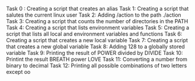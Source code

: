 Task 0 : Creating a script that creates an alias
Task 1: Creating a script that salutes the current linux user
Task 2: Adding /action to the path ./action
Task 3: Creating a script that counts the number of directories in the PATH
Task 4: Creating a script that lists environment variables
Task 5: Creating a script that lists all local and environment variables and functions
Task 6: Creating a script that creates a new local variable
Task 7: Creating a script that creates a new global variable
Task 8: Adding 128 to a globally stored variable
Task 9: Printing the result of POWER divided by DIVIDE
Task 10: Printint the result BREATH power LOVE
Task 11: Converting a number from binary to decimal
Task 12: Printing all possible combinations of two letters except oo

